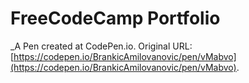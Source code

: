 # FreeCodeCamp Portfolio
 _A Pen created at CodePen.io. Original URL: [https://codepen.io/BrankicAmilovanovic/pen/vMabvo](https://codepen.io/BrankicAmilovanovic/pen/vMabvo).

 